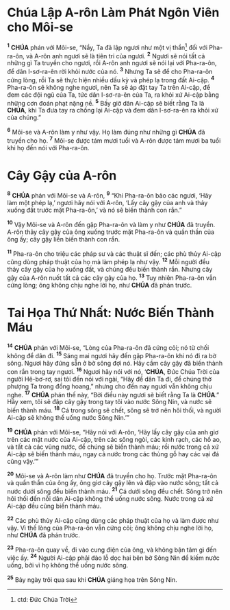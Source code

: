 # Chúa Lập A-rôn Làm Phát Ngôn Viên cho Môi-se

<sup><b>1</b></sup> **CHÚA** phán với Môi-se, “Nầy, Ta đã lập ngươi như một vị thần[^1-5b7bbbb6-1503-4d51-9f00-0227160f4e4e] đối với Pha-ra-ôn, và A-rôn anh ngươi sẽ là tiên tri của ngươi. <sup><b>2</b></sup> Ngươi sẽ nói tất cả những gì Ta truyền cho ngươi, rồi A-rôn anh ngươi sẽ nói lại với Pha-ra-ôn, để dân I-sơ-ra-ên rời khỏi nước của nó. <sup><b>3</b></sup> Nhưng Ta sẽ để cho Pha-ra-ôn cứng lòng, rồi Ta sẽ thực hiện nhiều dấu kỳ và phép lạ trong đất Ai-cập. <sup><b>4</b></sup> Pha-ra-ôn sẽ không nghe ngươi, nên Ta sẽ áp đặt tay Ta trên Ai-cập, để đem các đội ngũ của Ta, tức dân I-sơ-ra-ên của Ta, ra khỏi xứ Ai-cập bằng những cơn đoán phạt nặng nề. <sup><b>5</b></sup> Bấy giờ dân Ai-cập sẽ biết rằng Ta là **CHÚA**, khi Ta đưa tay ra chống lại Ai-cập và đem dân I-sơ-ra-ên ra khỏi xứ của chúng.”

<sup><b>6</b></sup> Môi-se và A-rôn làm y như vậy. Họ làm đúng như những gì **CHÚA** đã truyền cho họ. <sup><b>7</b></sup> Môi-se được tám mươi tuổi và A-rôn được tám mươi ba tuổi khi họ đến nói với Pha-ra-ôn.

# Cây Gậy của A-rôn

<sup><b>8</b></sup> **CHÚA** phán với Môi-se và A-rôn, <sup><b>9</b></sup> “Khi Pha-ra-ôn bảo các ngươi, ‘Hãy làm một phép lạ,’ ngươi hãy nói với A-rôn, ‘Lấy cây gậy của anh và thảy xuống đất trước mặt Pha-ra-ôn,’ và nó sẽ biến thành con rắn.”

<sup><b>10</b></sup> Vậy Môi-se và A-rôn đến gặp Pha-ra-ôn và làm y như **CHÚA** đã truyền. A-rôn thảy cây gậy của ông xuống trước mặt Pha-ra-ôn và quần thần của ông ấy; cây gậy liền biến thành con rắn.

<sup><b>11</b></sup> Pha-ra-ôn cho triệu các pháp sư và các thuật sĩ đến; các phù thủy Ai-cập cũng dùng pháp thuật của họ mà làm phép lạ như vậy. <sup><b>12</b></sup> Mỗi người đều thảy cây gậy của họ xuống đất, và chúng đều biến thành rắn. Nhưng cây gậy của A-rôn nuốt tất cả các cây gậy của họ. <sup><b>13</b></sup> Tuy nhiên Pha-ra-ôn vẫn cứng lòng; ông không chịu nghe lời họ, như **CHÚA** đã phán trước.

# Tai Họa Thứ Nhất: Nước Biến Thành Máu

<sup><b>14</b></sup> **CHÚA** phán với Môi-se, “Lòng của Pha-ra-ôn đã cứng cỏi; nó từ chối không để dân đi. <sup><b>15</b></sup> Sáng mai ngươi hãy đến gặp Pha-ra-ôn khi nó đi ra bờ sông. Ngươi hãy đứng sẵn ở bờ sông đợi nó. Hãy cầm cây gậy đã biến thành con rắn trong tay ngươi. <sup><b>16</b></sup> Ngươi hãy nói với nó, ‘**CHÚA**, Đức Chúa Trời của người Hê-bơ-rơ, sai tôi đến nói với ngài, “Hãy để dân Ta đi, để chúng thờ phượng Ta trong đồng hoang,” nhưng cho đến nay ngươi vẫn không chịu nghe. <sup><b>17</b></sup> **CHÚA** phán thế này, “Bởi điều này ngươi sẽ biết rằng Ta là **CHÚA**.” Hãy xem, tôi sẽ đập cây gậy trong tay tôi vào nước Sông Nin, và nước sẽ biến thành máu. <sup><b>18</b></sup> Cá trong sông sẽ chết, sông sẽ trở nên hôi thối, và người Ai-cập sẽ không thể uống nước Sông Nin.’”

<sup><b>19</b></sup> **CHÚA** phán với Môi-se, “Hãy nói với A-rôn, ‘Hãy lấy cây gậy của anh giơ trên các mặt nước của Ai-cập, trên các sông ngòi, các kinh rạch, các hồ ao, và tất cả các vũng nước, để chúng sẽ biến thành máu; rồi nước trong cả xứ Ai-cập sẽ biến thành máu, ngay cả nước trong các thùng gỗ hay các vại đá cũng vậy.’”

<sup><b>20</b></sup> Môi-se và A-rôn làm như **CHÚA** đã truyền cho họ. Trước mặt Pha-ra-ôn và quần thần của ông ấy, ông giơ cây gậy lên và đập vào nước sông; tất cả nước dưới sông đều biến thành máu. <sup><b>21</b></sup> Cá dưới sông đều chết. Sông trở nên hôi thối đến nỗi dân Ai-cập không thể uống nước sông. Nước trong cả xứ Ai-cập đều cũng biến thành máu.

<sup><b>22</b></sup> Các phù thủy Ai-cập cũng dùng các pháp thuật của họ và làm được như vậy. Vì thế lòng của Pha-ra-ôn vẫn cứng cỏi; ông không chịu nghe lời họ, như **CHÚA** đã phán trước.

<sup><b>23</b></sup> Pha-ra-ôn quay về, đi vào cung điện của ông, và không bận tâm gì đến việc ấy. <sup><b>24</b></sup> Người Ai-cập phải đào lỗ dọc hai bên bờ Sông Nin để kiếm nước uống, bởi vì họ không thể uống nước sông.

<sup><b>25</b></sup> Bảy ngày trôi qua sau khi **CHÚA** giáng họa trên Sông Nin.

[^1-5b7bbbb6-1503-4d51-9f00-0227160f4e4e]: ctd: Đức Chúa Trời
